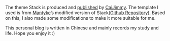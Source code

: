 The theme Stack is produced and [published](https://github.com/CaiJimmy/hugo-theme-stack) by [CaiJimmy](https://github.com/CaiJimmy). The template I used is from [Mantyke](https://github.com/Mantyke)’s modified version of Stack[(Github Repository)](https://github.com/Mantyke/Hugo-stack-theme-mod). Based on this, I also made some modifications to make it more suitable for me.

This personal blog is written in Chinese and mainly records my study and life. Hope you enjoy it :)
